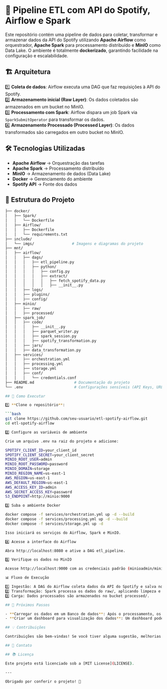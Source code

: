 # 🎵 Pipeline ETL com API do Spotify, Airflow e Spark

Este repositório contém uma pipeline de dados para coletar, transformar e armazenar dados da API do Spotify utilizando **Apache Airflow** como orquestrador, **Apache Spark** para processamento distribuído e **MinIO** como Data Lake. O ambiente é totalmente **dockerizado**, garantindo facilidade na configuração e escalabilidade.

## 🏗️ Arquitetura

1️⃣ **Coleta de dados**: Airflow executa uma DAG que faz requisições à API do Spotify.  
2️⃣ **Armazenamento inicial (Raw Layer)**: Os dados coletados são armazenados em um bucket no MinIO.  
3️⃣ **Processamento com Spark**: Airflow dispara um job Spark via `SparkSubmitOperator` para transformar os dados.  
4️⃣ **Armazenamento Processado (Processed Layer)**: Os dados transformados são carregados em outro bucket no MinIO.

## 🛠️ Tecnologias Utilizadas

- **Apache Airflow** → Orquestração das tarefas  
- **Apache Spark** → Processamento distribuído  
- **MinIO** → Armazenamento de dados (Data Lake)  
- **Docker** → Gerenciamento do ambiente  
- **Spotify API** → Fonte dos dados

## 📂 Estrutura do Projeto

```bash
├── docker/
│   ├── Spark/
│   │   └── Dockerfile
│   ├── Airflow/
│   │   ├── Dockerfile
│   │   └── requirements.txt
├── include/
│   └── imgs/                 # Imagens e diagramas do projeto
├── mnt/
│   ├── airflow/
│   │   ├── dags/
│   │   │   ├── etl_pipeline.py
│   │   │   ├── python/
│   │   │   │   ├── config.py
│   │   │   │   ├── extract/
│   │   │   │   │   ├── fetch_spotify_data.py
│   │   │   │   │   ├── __init__.py
│   │   ├── logs/
│   │   ├── plugins/
│   │   ├── config/
│   ├── minio/
│   │   ├── raw/
│   │   ├── processed/
│   ├── spark_job/
│   │   ├── code/
│   │   │   ├── __init__.py
│   │   │   ├── parquet_writer.py
│   │   │   ├── spark_session.py
│   │   │   ├── spotify_transformation.py
│   │   ├── jars/
│   │   ├── data_transformation.py
│   ├── services/
│   │   ├── orchestration.yml
│   │   ├── processing.yml
│   │   ├── storage.yml
│   │   ├── conf/
│   │   │   └── credentials.conf
├── README.md                  # Documentação do projeto
└── .env                       # Configurações sensíveis (API Keys, URLs, etc.)

## 🚀 Como Executar

1️⃣ **Clone o repositório**:

```bash
git clone https://github.com/seu-usuario/etl-spotify-airflow.git
cd etl-spotify-airflow

2️⃣ Configure as variáveis de ambiente

Crie um arquivo .env na raiz do projeto e adicione:

SPOTIFY_CLIENT_ID=your_client_id
SPOTIFY_CLIENT_SECRET=your_client_secret
MINIO_ROOT_USER=admin
MINIO_ROOT_PASSWORD=password
MINIO_DOMAIN=storage
MINIO_REGION_NAME=us-east-1
AWS_REGION=us-east-1
AWS_DEFAULT_REGION=us-east-1
AWS_ACCESS_KEY_ID=admin
AWS_SECRET_ACCESS_KEY=password
S3_ENDPOINT=http://minio:9000

3️⃣ Suba o ambiente Docker

docker compose -f services/orchestration.yml up -d --build
docker compose -f services/processing.yml up -d --build
docker compose -f services/storage.yml up -d 

Isso iniciará os serviços do Airflow, Spark e MinIO.

4️⃣ Acesse a interface do Airflow

Abra http://localhost:8080 e ative a DAG etl_pipeline.

5️⃣ Verifique os dados no MinIO

Acesse http://localhost:9000 com as credenciais padrão (minioadmin/minioadmin) para verificar os buckets raw e processed.

📊 Fluxo de Execução

1️⃣ Ingestão: A DAG do Airflow coleta dados da API do Spotify e salva no MinIO (raw/)
2️⃣ Transformação: Spark processa os dados do raw/, aplicando limpeza e estruturação.
3️⃣ Carga: Dados processados são armazenados no bucket processed/.

## 📌 Próximos Passos

- **Carregar os dados em um Banco de dados**: Após o processamento, os dados podem ser carregados em um banco de dados relacional ou NoSQL para consultas e visualização.
- **Criar um dashboard para visualização dos dados**: Um dashboard pode ser construído com ferramentas como Power BI, Tableau ou até mesmo uma aplicação customizada para apresentar os dados de forma visual.

## 💡 Contribuições

Contribuições são bem-vindas! Se você tiver alguma sugestão, melhorias ou correções, sinta-se à vontade para abrir uma **issue** ou enviar um **Pull Request (PR)**. Seu feedback é importante para melhorar o projeto!

## 📩 Contato

## 📚 Licença

Este projeto está licenciado sob a [MIT License](LICENSE).

---

Obrigado por conferir o projeto! 🚀
